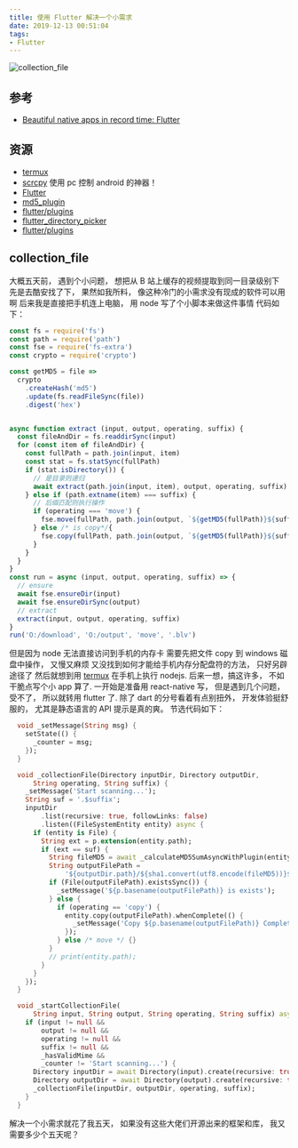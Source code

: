 ```yaml
---
title: 使用 Flutter 解决一个小需求
date: 2019-12-13 00:51:04
tags:
- Flutter
---
```


![collection_file](http://r.photo.store.qq.com/psb?/V12iDrZG1mzmnh/9MT7bJz9ghqKIAaxbiYqnBtHsBK56EJSZi6vay1gWIo!/r/dFQBAAAAAAAA)

[termux]: https://termux.com/
[Beautiful native apps in record time: Flutter]: https://floatsyi.com/2019/12/10/Beautiful-native-apps-in-record-time-Flutter/
[md5_plugin]: https://github.com/fluttervn/md5_plugin
[path]: https://github.com/dart-lang/path
[flutter/plugins]: https://github.com/flutter/plugins
[flutter_directory_picker]: https://github.com/DarkSouL11/flutter_directory_picker
[Flutter]: https://github.com/flutter/
[scrcpy]: https://github.com/Genymobile/scrcpy

## 参考
- [Beautiful native apps in record time: Flutter][]

## 资源
- [termux][]
- [scrcpy][] 使用 pc 控制 android 的神器！
- [Flutter][]
- [md5_plugin][]
- [flutter/plugins][]
- [flutter_directory_picker][]
- [flutter/plugins][]

## collection_file

大概五天前， 遇到个小问题， 想把从 B 站上缓存的视频提取到同一目录级别下
先是去酷安找了下， 果然如我所料， 像这种冷门的小需求没有现成的软件可以用啊
后来我是直接把手机连上电脑， 用 node 写了个小脚本来做这件事情
代码如下：
```js
const fs = require('fs')
const path = require('path')
const fse = require('fs-extra')
const crypto = require('crypto')

const getMD5 = file =>
  crypto
    .createHash('md5')
    .update(fs.readFileSync(file))
    .digest('hex')


async function extract (input, output, operating, suffix) {
  const fileAndDir = fs.readdirSync(input)
  for (const item of fileAndDir) {
    const fullPath = path.join(input, item)
    const stat = fs.statSync(fullPath)
    if (stat.isDirectory()) {
      // 是目录则递归
      await extract(path.join(input, item), output, operating, suffix)
    } else if (path.extname(item) === suffix) {
      // 后缀匹配则执行操作
      if (operating === 'move') {
        fse.move(fullPath, path.join(output, `${getMD5(fullPath)}${suffix}`))
      } else /* is copy*/{
        fse.copy(fullPath, path.join(output, `${getMD5(fullPath)}${suffix}`))
      }
    }
  }
}
const run = async (input, output, operating, suffix) => {
  // ensure
  await fse.ensureDir(input)
  await fse.ensureDirSync(output)
  // extract
  extract(input, output, operating, suffix)
}
run('O:/download', 'O:/output', 'move', '.blv')
```

但是因为 node 无法直接访问到手机的内存卡
需要先把文件 copy 到 windows 磁盘中操作， 又慢又麻烦
又没找到如何才能给手机内存分配盘符的方法， 只好另辟途径了
然后就想到用 [termux][] 在手机上执行 nodejs.
后来一想，搞这许多， 不如干脆点写个小 app 算了.
一开始是准备用 react-native 写， 但是遇到几个问题， 受不了， 所以就转用 flutter 了.
除了 dart 的分号看着有点别扭外， 开发体验挺舒服的， 尤其是静态语言的 API 提示是真的爽。
节选代码如下：
```dart
  void _setMessage(String msg) {
    setState(() {
      _counter = msg;
    });
  }

  void _collectionFile(Directory inputDir, Directory outputDir,
      String operating, String suffix) {
    _setMessage('Start scanning...');
    String suf = '.$suffix';
    inputDir
        .list(recursive: true, followLinks: false)
        .listen((FileSystemEntity entity) async {
      if (entity is File) {
        String ext = p.extension(entity.path);
        if (ext == suf) {
          String fileMD5 = await _calculateMD5SumAsyncWithPlugin(entity.path);
          String outputFilePath =
              '${outputDir.path}/${sha1.convert(utf8.encode(fileMD5))}$suf';
          if (File(outputFilePath).existsSync()) {
            _setMessage('${p.basename(outputFilePath)} is exists');
          } else {
            if (operating == 'copy') {
              entity.copy(outputFilePath).whenComplete(() {
                _setMessage('Copy ${p.basename(outputFilePath)} Complete');
              });
            } else /* move */ {}
          }
          // print(entity.path);
        }
      }
    });
  }

  void _startCollectionFile(
      String input, String output, String operating, String suffix) async {
    if (input != null &&
        output != null &&
        operating != null &&
        suffix != null &&
        _hasValidMime &&
        _counter != 'Start scanning...') {
      Directory inputDir = await Directory(input).create(recursive: true);
      Directory outputDir = await Directory(output).create(recursive: true);
      _collectionFile(inputDir, outputDir, operating, suffix);
    }
  }
```

解决一个小需求就花了我五天， 如果没有这些大佬们开源出来的框架和库， 我又需要多少个五天呢？


